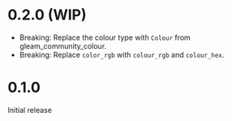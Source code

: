 # 0.2.0 (WIP)
- Breaking: Replace the colour type with `Colour` from gleam_community_colour.
- Breaking: Replace `color_rgb` with `colour_rgb` and `colour_hex`.

# 0.1.0
Initial release
